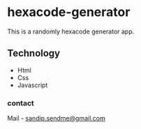 # hexacode-generator
This is a randomly hexacode generator app.

## Technology
* Html
* Css 
* Javascript

### contact
Mail - sandip.sendme@gmail.com
